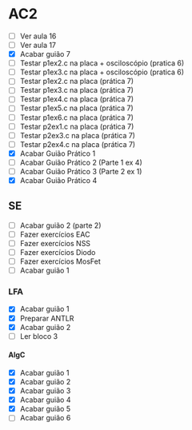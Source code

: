 # AC2

- [ ] Ver aula 16
- [ ] Ver aula 17
- [x] Acabar guião 7 
- [ ] Testar p1ex2.c na placa + osciloscópio (pratica 6)
- [ ] Testar p1ex3.c na placa + osciloscópio (pratica 6)
- [ ] Testar p1ex2.c na placa (prática 7)
- [ ] Testar p1ex3.c na placa (prática 7)
- [ ] Testar p1ex4.c na placa (prática 7)
- [ ] Testar p1ex5.c na placa (prática 7)
- [ ] Testar p1ex6.c na placa (prática 7)
- [ ] Testar p2ex1.c na placa (prática 7)
- [ ] Testar p2ex3.c na placa (prática 7)
- [ ] Testar p2ex4.c na placa (prática 7)
- [x] Acabar Guião Prático 1
- [ ] Acabar Guião Prático 2 (Parte 1 ex 4)
- [ ] Acabar Guião Prático 3 (Parte 2 ex 1)
- [x] Acabar Guião Prático 4

## SE

- [ ] Acabar guião 2 (parte 2)
- [ ] Fazer exercícios EAC
- [ ] Fazer exercícios NSS
- [ ] Fazer exercícios Diodo
- [ ] Fazer exercícios MosFet
- [ ] Acabar guião 1

### LFA

- [x] Acabar guião 1
- [x] Preparar ANTLR
- [x] Acabar guião 2
- [ ] Ler bloco 3

#### AlgC

- [x] Acabar guião 1
- [x] Acabar guião 2
- [x] Acabar guião 3
- [x] Acabar guião 4
- [x] Acabar guião 5
- [ ] Acabar guião 6
